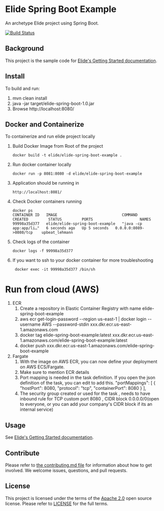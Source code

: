 # Elide Spring Boot Example

An archetype Elide project using Spring Boot.

[![Build Status](https://cd.screwdriver.cd/pipelines/7924/badge)](https://cd.screwdriver.cd/pipelines/7924)

## Background

This project is the sample code for [Elide's Getting Started documentation](https://elide.io/pages/guide/01-start.html).

## Install

To build and run:

1. mvn clean install
2. java -jar target/elide-spring-boot-1.0.jar
3. Browse http://localhost:8080/

## Docker and Containerize

To containerize and run elide project locally

1. Build Docker Image from Root of the project 
   ```
   docker build -t elide/elide-spring-boot-example .
   ```
2. Run docker container locally
   ```
   docker run -p 8081:8080 -d elide/elide-spring-boot-example
   ```
3. Application should be running in 
   ```
   http://localhost:8081/
   ```
   
3. Check Docker containers running
   ```
   docker ps
   CONTAINER ID   IMAGE                             COMMAND                  CREATED         STATUS         PORTS                     NAMES
   99998a35d377   elide/elide-spring-boot-example   "java -cp app:app/li…"   6 seconds ago   Up 5 seconds   0.0.0.0:8089->8080/tcp    upbeat_lehmann
   ```
4. Check logs of the container
   ```
   docker logs -f 99998a35d377 
   ```

5. If you want to ssh to your docker container for more troubleshooting
   ```
    docker exec -it 99998a35d377 /bin/sh
   ```
# Run from cloud (AWS)


1. ECR 
   1. Create a repository in Elastic Container Registry with name elide-spring-boot-example
   2. aws ecr get-login-password --region us-east-1 | docker login --username AWS --password-stdin xxx.dkr.ecr.us-east-1.amazonaws.com 
   3. docker tag elide-spring-boot-example:latest xxx.dkr.ecr.us-east-1.amazonaws.com/elide-spring-boot-example:latest
   4. docker push xxx.dkr.ecr.us-east-1.amazonaws.com/elide-spring-boot-example
2. Fargate
   1. With the image on AWS ECR, you can now define your deployment on AWS ECS/Fargate.
   2. Make sure to mention ECR details
   3. Port mapping is needed in the task definition. If you open the json definition of the task, you can edit to add this.
   "portMappings": [
         {
         "hostPort": 8080,
         "protocol": "tcp",
         "containerPort": 8080
         }
      ],
    4. The security group created or used for the task , needs to have inbound rule for TCP custom port 8080 , CIDR block 0.0.0.0/0(open to everyone, or you can add your company's CIDR block if its an internal service)
    
## Usage

See [Elide's Getting Started documentation](https://elide.io/pages/guide/v5/01-start.html).

## Contribute
Please refer to [the contributing.md file](CONTRIBUTING.md) for information about how to get involved. We welcome issues, questions, and pull requests.

## License
This project is licensed under the terms of the [Apache 2.0](http://www.apache.org/licenses/LICENSE-2.0.html) open source license.
Please refer to [LICENSE](LICENSE.txt) for the full terms.
